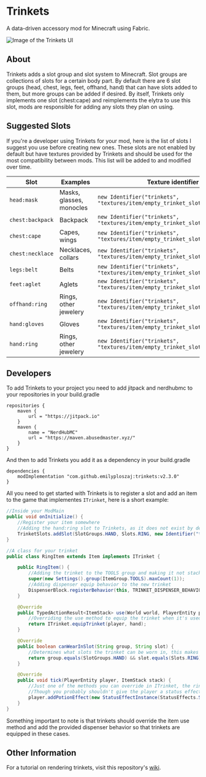 # Trinkets
A data-driven accessory mod for Minecraft using Fabric.

![Image of the Trinkets UI](https://i.imgur.com/CgWhc5a.png)

## About
Trinkets adds a slot group and slot system to Minecraft. Slot groups are collections of slots for a certain body part. By default there are 6 slot groups (head, chest, legs, feet, offhand, hand) that can have slots added to them, but more groups can be added if desired. By itself, Trinkets only implements one slot (chest:cape) and reimplements the elytra to use this slot, mods are responsible for adding any slots they plan on using.

## Suggested Slots
If you're a developer using Trinkets for your mod, here is the list of slots I suggest you use before creating new ones. These slots are not enabled by default but have textures provided by Trinkets and should be used for the most compatibility between mods. This list will be added to and modified over time.

| Slot | Examples | Texture identifier
| --- | --- | --- |
| `head:mask` | Masks, glasses, monocles | `new Identifier("trinkets", "textures/item/empty_trinket_slot_mask.png")`
| `chest:backpack` | Backpack | `new Identifier("trinkets", "textures/item/empty_trinket_slot_backpack.png")`
| `chest:cape` | Capes, wings | `new Identifier("trinkets", "textures/item/empty_trinket_slot_cape.png")`
| `chest:necklace` | Necklaces, collars | `new Identifier("trinkets", "textures/item/empty_trinket_slot_necklace.png")`
| `legs:belt` | Belts | `new Identifier("trinkets", "textures/item/empty_trinket_slot_belt.png")`
| `feet:aglet` | Aglets | `new Identifier("trinkets", "textures/item/empty_trinket_slot_aglet.png")`
| `offhand:ring` | Rings, other jewelery | `new Identifier("trinkets", "textures/item/empty_trinket_slot_ring.png")`
| `hand:gloves` | Gloves | `new Identifier("trinkets", "textures/item/empty_trinket_slot_gloves.png")`
| `hand:ring` | Rings, other jewelery | `new Identifier("trinkets", "textures/item/empty_trinket_slot_ring.png")`

## Developers
To add Trinkets to your project you need to add jitpack and nerdhubmc to your repositories in your build.gradle
```
repositories {
	maven {
		url = "https://jitpack.io"
	}
	maven {
		name = "NerdHubMC"
		url = "https://maven.abusedmaster.xyz/"
	}
}
```
And then to add Trinkets you add it as a dependency in your build.gradle
```
dependencies {
	modImplementation "com.github.emilyploszaj:trinkets:v2.3.0"
}
```
All you need to get started with Trinkets is to register a slot and add an item to the game that implementes `ITrinket`, here is a short example:
```java
//Inside your ModMain
public void onInitialize() {
	//Register your item somewhere
	//Adding the hand:ring slot to Trinkets, as it does not exist by default, note that this uses the provided Trinkets texture
	TrinketSlots.addSlot(SlotGroups.HAND, Slots.RING, new Identifier("trinkets", "textures/item/empty_trinket_slot_ring.png"));
}
```
```java
//A class for your trinket
public class RingItem extends Item implements ITrinket {

	public RingItem() {
		//Adding the trinket to the TOOLS group and making it not stack
		super(new Settings().group(ItemGroup.TOOLS).maxCount(1));
		//Adding dispenser equip behavior to the new trinket
		DispenserBlock.registerBehavior(this, TRINKET_DISPENSER_BEHAVIOR);
	}

 	@Override
	public TypedActionResult<ItemStack> use(World world, PlayerEntity player, Hand hand) {
		//Overriding the use method to equip the trinket when it's used
		return ITrinket.equipTrinket(player, hand);
	}

	@Override
	public boolean canWearInSlot(String group, String slot) {
		//Determines what slots the trinket can be worn in, this makes it usable in the hand:ring slot
		return group.equals(SlotGroups.HAND) && slot.equals(Slots.RING);
	}

	@Override
	public void tick(PlayerEntity player, ItemStack stack) {
		//Just one of the methods you can override in ITrinket, the ring gives you the speed effect while wearing it
		//Though you probably shouldn't give the player a status effect every tick
		player.addPotionEffect(new StatusEffectInstance(StatusEffects.SPEED, 19, 0));
	}
}
```
Something important to note is that trinkets should override the item use method and add the provided dispenser behavior so that trinkets are equipped in these cases.

## Other Information
For a tutorial on rendering trinkets, visit this repository's [wiki](https://github.com/emilyploszaj/trinkets/wiki/Rendering-Trinkets).